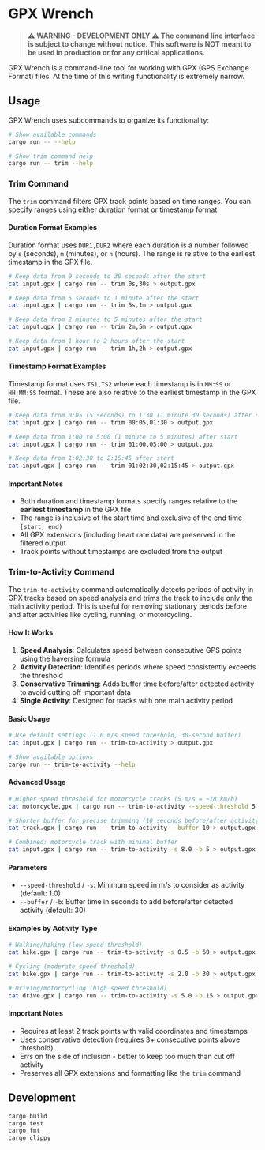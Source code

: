 # GPX Wrench

> **⚠️ WARNING - DEVELOPMENT ONLY ⚠️**
> **The command line interface is subject to change without notice.**
> **This software is NOT meant to be used in production or for any critical applications.**

GPX Wrench is a command-line tool for working with GPX (GPS Exchange Format) files. At the
time of this writing functionality is extremely narrow.

## Usage

GPX Wrench uses subcommands to organize its functionality:

```bash
# Show available commands
cargo run -- --help

# Show trim command help
cargo run -- trim --help
```

### Trim Command

The `trim` command filters GPX track points based on time ranges. You can specify ranges using either duration format or timestamp format.

#### Duration Format Examples

Duration format uses `DUR1,DUR2` where each duration is a number followed by `s` (seconds), `m` (minutes), or `h` (hours). The range is relative to the earliest timestamp in the GPX file.

```bash
# Keep data from 0 seconds to 30 seconds after the start
cat input.gpx | cargo run -- trim 0s,30s > output.gpx

# Keep data from 5 seconds to 1 minute after the start
cat input.gpx | cargo run -- trim 5s,1m > output.gpx

# Keep data from 2 minutes to 5 minutes after the start
cat input.gpx | cargo run -- trim 2m,5m > output.gpx

# Keep data from 1 hour to 2 hours after the start
cat input.gpx | cargo run -- trim 1h,2h > output.gpx
```

#### Timestamp Format Examples

Timestamp format uses `TS1,TS2` where each timestamp is in `MM:SS` or `HH:MM:SS` format. These are also relative to the earliest timestamp in the GPX file.

```bash
# Keep data from 0:05 (5 seconds) to 1:30 (1 minute 30 seconds) after start
cat input.gpx | cargo run -- trim 00:05,01:30 > output.gpx

# Keep data from 1:00 to 5:00 (1 minute to 5 minutes) after start
cat input.gpx | cargo run -- trim 01:00,05:00 > output.gpx

# Keep data from 1:02:30 to 2:15:45 after start
cat input.gpx | cargo run -- trim 01:02:30,02:15:45 > output.gpx
```

#### Important Notes

- Both duration and timestamp formats specify ranges relative to the **earliest timestamp** in the GPX file
- The range is inclusive of the start time and exclusive of the end time `[start, end)`
- All GPX extensions (including heart rate data) are preserved in the filtered output
- Track points without timestamps are excluded from the output

### Trim-to-Activity Command

The `trim-to-activity` command automatically detects periods of activity in GPX tracks based on speed analysis and trims the track to include only the main activity period. This is useful for removing stationary periods before and after activities like cycling, running, or motorcycling.

#### How It Works

1. **Speed Analysis**: Calculates speed between consecutive GPS points using the haversine formula
2. **Activity Detection**: Identifies periods where speed consistently exceeds the threshold
3. **Conservative Trimming**: Adds buffer time before/after detected activity to avoid cutting off important data
4. **Single Activity**: Designed for tracks with one main activity period

#### Basic Usage

```bash
# Use default settings (1.0 m/s speed threshold, 30-second buffer)
cat input.gpx | cargo run -- trim-to-activity > output.gpx

# Show available options
cargo run -- trim-to-activity --help
```

#### Advanced Usage

```bash
# Higher speed threshold for motorcycle tracks (5 m/s = ~18 km/h)
cat motorcycle.gpx | cargo run -- trim-to-activity --speed-threshold 5.0 > output.gpx

# Shorter buffer for precise trimming (10 seconds before/after activity)
cat track.gpx | cargo run -- trim-to-activity --buffer 10 > output.gpx

# Combined: motorcycle track with minimal buffer
cat input.gpx | cargo run -- trim-to-activity -s 8.0 -b 5 > output.gpx
```

#### Parameters

- `--speed-threshold` / `-s`: Minimum speed in m/s to consider as activity (default: 1.0)
- `--buffer` / `-b`: Buffer time in seconds to add before/after detected activity (default: 30)

#### Examples by Activity Type

```bash
# Walking/hiking (low speed threshold)
cat hike.gpx | cargo run -- trim-to-activity -s 0.5 -b 60 > output.gpx

# Cycling (moderate speed threshold) 
cat bike.gpx | cargo run -- trim-to-activity -s 2.0 -b 30 > output.gpx

# Driving/motorcycling (high speed threshold)
cat drive.gpx | cargo run -- trim-to-activity -s 5.0 -b 15 > output.gpx
```

#### Important Notes

- Requires at least 2 track points with valid coordinates and timestamps
- Uses conservative detection (requires 3+ consecutive points above threshold)
- Errs on the side of inclusion - better to keep too much than cut off activity
- Preserves all GPX extensions and formatting like the `trim` command

## Development

```bash
cargo build
cargo test
cargo fmt
cargo clippy
```
